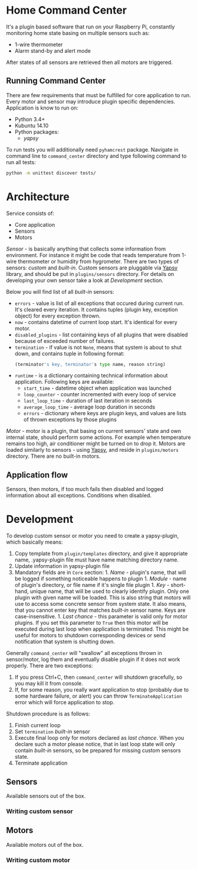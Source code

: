 # Home Command Center
It's a plugin based software that run on your Raspberry Pi, constantly monitoring home state basing on multiple sensors
such as:
* 1-wire thermometer
* Alarm stand-by and alert mode

After states of all sensors are retrieved then all motors are triggered.

## Running Command Center
There are few requirements that must be fulfilled for core application to run. Every motor and sensor may introduce
plugin specific dependencies. Application is know to run on:
* Python 3.4+
* Kubuntu 14.10
* Python packages:
  * _yapsy_

To run tests you will additionally need `pyhamcrest` package. Navigate in command line to `command_center` directory 
and type following command to run all tests:
```bash
python -m unittest discover tests/
```

# Architecture
Service consists of:
* Core application
* Sensors
* Motors

*Sensor* - is basically anything that collects some information from environment. For instance it might be code that
reads temperature from 1-wire thermometer or humidity from hygrometer. There are two types of sensors: _custom_ and
_built-in_. Custom sensors are pluggable via [Yapsy](http://yapsy.sourceforge.net) library, and should be put in
`plugins/sensors` directory. For details on developing your own sensor take a look at _Development_ section.

Below you will find list of all _built-in_ sensors:
* `errors` - value is list of all exceptions that occured during current run. It's cleared every iteration. It contains
  tuples (plugin key, exception object) for every exception thrown.
* `now` - contains datetime of current loop start. It's identical for every motor.
* `disabled_plugins` - list containing keys of all plugins that were disabled because of exceeded number of failures.
* `termination` - if value is not `None`, means that system is about to shut down, and contains tuple in following format:
  ```python
  (terminator's key, terminator's type name, reason string)
  ```
* `runtime` - is a dictionary containing technical information about application. Following keys are available:
  * `start_time` - datetime object when application was launched
  * `loop_counter` - counter incremented with every loop of service
  * `last_loop_time` - duration of last iteration in seconds
  * `average_loop_time` - average loop duration in seconds
  * `errors` - dictionary where keys are plugin keys, and values are lists of thrown exceptions by those plugins

*Motor* - motor is a plugin, that basing on current sensors' state and own internal state, should perform some actions.
For example when temperature remains too high, air conditioner might be turned on to drop it. Motors are loaded 
similarly to sensors - using [Yapsy](http://yapsy.sourceforge.net), and reside in `plugins/motors` directory. There are
no built-in motors.

## Application flow
Sensors, then motors, if too much fails then disabled and logged information about all exceptions. Conditions when
disabled.

# Development
To develop custom sensor or motor you need to create a yapsy-plugin, which basically means:
1. Copy template from `plugin/templates` directory, and give it appropriate name, .yapsy-plugin file must have name
 matching directory name.
1. Update information in yapsy-plugin file
  1. Mandatory fields are in `Core` section:
    1. _Name_ - plugin's name, that will be logged if something noticeable happens to plugin
    1. _Module_ - name of plugin's directory, or file name if it's single file plugin
    1. _Key_ - short-hand, unique name, that will be used to clearly identify plugin. Only one plugin with given name will
       be loaded. This is also string that motors will use to access some concrete sensor from system state. It also means,
       that you cannot enter key that matches _built-in_ sensor name. Keys are case-insensitive.
    1. _Last chance_ - this parameter is valid only for motor plugins. If you set this parameter to `True` then this motor
       will be executed during last loop when application is terminated. This might be useful for motors to shutdown
       corresponding devices or send notification that system is shutting down.

Generally `command_center` will "swallow" all exceptions thrown in sensor/motor, log them and eventually disable plugin 
if it does not work properly. There are two exceptions:
1. If you press Ctrl+C, then `command_center` will shutdown gracefully, so you may kill it from console.
1. If, for some reason, you really want application to stop (probably due to some hardware failure, or alert) you can
   throw `TerminateApplication` error which will force application to stop.

Shutdown procedure is as follows:
1. Finish current loop
1. Set `termination` _built-in_ sensor
1. Execute final loop only for motors declared as _last chance_. When you declare such a motor please notice, that in
   last loop state will only contain _built-in_ sensors, so be prepared for missing custom sensors state. 
1. Terminate application

## Sensors
Available sensors out of the box.
### Writing custom sensor
## Motors
Available motors out of the box.
### Writing custom motor

